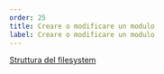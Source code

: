 ```yaml
---
order: 25
title: Creare o modificare un modulo
label: Creare o modificare un modulo
---
```




[Struttura del filesystem](/docs/struttura)

